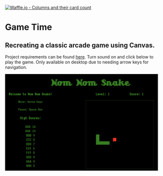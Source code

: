 [![Waffle.io - Columns and their card count](https://badge.waffle.io/colehart/game-time.svg?columns=all)](https://waffle.io/colehart/game-time)

# Game Time
## Recreating a classic arcade game using Canvas.

Project requirements can be found [here](http://frontend.turing.io/projects/game-time.html). Turn sound on and click below to play the game. Only available on desktop due to needing arrow keys for navigation.

[![Alt text](./assets/images/NomNomSnakeScreeShot.png "Game Screenshot")](https://colehart.github.io/game-time/)
